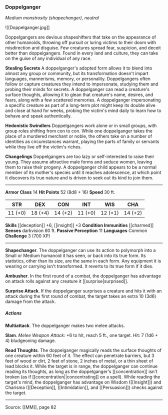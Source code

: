 ### Doppelganger
_Medium monstrosity (shapechanger), neutral_

![[Doppelganger.jpg]]

Doppelgangers are devious shapeshifters that take on the appearance of other humanoids, throwing off pursuit or luring victims to their doom with misdirection and disguise. Few creatures spread fear, suspicion, and deceit better than doppelgangers. Found in every land and culture, they can take on the guise of any individual of any race.

**Stealing Secrets** A doppelganger's adopted form allows it to blend into almost any group or community, but its transformation doesn't impart languages, mannerisms, memory, or personality. Doppelgangers often follow or capture creatures they intend to impersonate, studying them and probing their minds for secrets. A doppelganger can read a creature's surface thoughts, allowing it to glean that creature's name, desires, and fears, along with a few scattered memories. A doppelganger impersonating a specific creature as part of a long-term plot might keep its double alive and close at hand for weeks, probing the victim's mind daily to learn how to behave and speak authentically.


**Hedonistic Swindlers** Doppelgangers work alone or in small groups, with group roles shifting from con to con. While one doppelganger takes the place of a murdered merchant or noble, the others take on a number of identities as circumstances warrant, playing the parts of family or servants while they live off the victim's riches.


**Changelings** Doppelgangers are too lazy or self-interested to raise their young. They assume attractive male forms and seduce women, leaving them to raise their progeny. A doppelganger child appears to be a normal member of its mother's species until it reaches adolescence, at which point it discovers its true nature and is driven to seek out its kind to join them.






---

**Armor Class** 14
**Hit Points** 52 (8d8 + 16)
**Speed** 30 ft.

| STR     | DEX     | CON     | INT     | WIS     | CHA     |
|---------|---------|---------|---------|---------|---------|
| 11 (+0) | 18 (+4) | 14 (+2) | 11 (+0) | 12 (+1) | 14 (+2) |

**Skills** [[deception]] +6, [[insight]] +3
**Condition Immunities** [[charmed]]
**Senses** darkvision 60 ft.
**Passive Perception** 11
**Languages** Common
**Challenge** 3 (700 XP)

---

**Shapechanger**. The doppelganger can use its action to polymorph into a Small or Medium humanoid it has seen, or back into its true form. Its statistics, other than its size, are the same in each form. Any equipment it is wearing or carrying isn't transformed. It reverts to its true form if it dies.

**Ambusher**. In the first round of a combat, the doppelganger has advantage on attack rolls against any creature it [[surprise|surprised]].

**Surprise Attack**. If the doppelganger surprises a creature and hits it with an attack during the first round of combat, the target takes an extra 10 (3d6) damage from the attack.

##### Actions
**Multiattack**. The doppelganger makes two melee attacks.

**Slam**. _Melee Weapon Attack:_ +6 to hit, reach 5 ft., one target. Hit: 7 (1d6 + 4) bludgeoning damage.

**Read Thoughts**. The doppelganger magically reads the surface thoughts of one creature within 60 feet of it. The effect can penetrate barriers, but 3 feet of wood or dirt, 2 feet of stone, 2 inches of metal, or a thin sheet of lead blocks it. While the target is in range, the doppelganger can continue reading its thoughts, as long as the doppelganger's [[concentration]] isn't broken (as if [[concentration||concentrating]] on a spell). While reading the target's mind, the doppelganger has advantage on Wisdom ([[Insight]]) and Charisma ([[Deception]], [[Intimidation]], and [[Persuasion]]) checks against the target.


---

Source: [[MM]], page 82